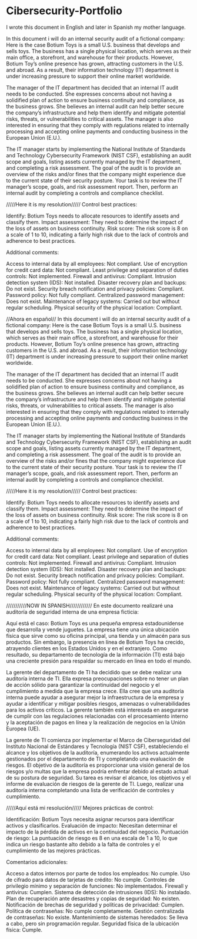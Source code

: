 # Cibersecurity-Portfolio
I wrote this document in English and later in Spanish my mother language.

In this document i will do an internal security audit of a fictional company: 
Here is the case Botium Toys is a small U.S. business that develops and sells toys. The business has a single physical location, 
which serves as their main office, a storefront, and warehouse for their products. However, Botium Toy’s online presence has grown, 
attracting customers in the U.S. and abroad. As a result, their information technology (IT) department is under increasing pressure to support their online market worldwide. 

The manager of the IT department has decided that an internal IT audit needs to be conducted. 
She expresses concerns about not having a solidified plan of action to ensure business continuity and compliance, as the business grows. 
She believes an internal audit can help better secure the company’s infrastructure and help them identify and mitigate potential risks,
threats, or vulnerabilities to critical assets. 
The manager is also interested in ensuring that they comply with regulations related to internally processing and accepting online payments and conducting business in the European Union (E.U.).   

The IT manager starts by implementing the National Institute of Standards and Technology Cybersecurity Framework (NIST CSF),
establishing an audit scope and goals, listing assets currently managed by the IT department, and completing a risk assessment.
The goal of the audit is to provide an overview of the risks and/or fines that the company might experience due to the current state of their security posture.
Your task is to review the IT manager’s scope, goals, and risk assessment report. Then, perform an internal audit by completing a controls and compliance checklist. 



/////Here it is my resolution/////
Control best practices:

Identify: Botium Toys needs to allocate resources to identify assets and classify them.
Impact assessment: They need to determine the impact of the loss of assets on business continuity.
Risk score: The risk score is 8 on a scale of 1 to 10, indicating a fairly high risk due to the lack of controls and adherence to best practices.

Additional comments:

Access to internal data by all employees: Not compliant.
Use of encryption for credit card data: Not compliant.
Least privilege and separation of duties controls: Not implemented.
Firewall and antivirus: Compliant.
Intrusion detection system (IDS): Not installed.
Disaster recovery plan and backups: Do not exist.
Security breach notification and privacy policies: Compliant.
Password policy: Not fully compliant.
Centralized password management: Does not exist.
Maintenance of legacy systems: Carried out but without regular scheduling.
Physical security of the physical location: Compliant.

//Ahora en español//
 In this document i will do an internal security audit of a fictional company: 
Here is the case Botium Toys is a small U.S. business that develops and sells toys. The business has a single physical location, 
which serves as their main office, a storefront, and warehouse for their products. However, Botium Toy’s online presence has grown, 
attracting customers in the U.S. and abroad. As a result, their information technology (IT) department is under increasing pressure to support their online market worldwide. 

The manager of the IT department has decided that an internal IT audit needs to be conducted. 
She expresses concerns about not having a solidified plan of action to ensure business continuity and compliance, as the business grows. 
She believes an internal audit can help better secure the company’s infrastructure and help them identify and mitigate potential risks,
threats, or vulnerabilities to critical assets. 
The manager is also interested in ensuring that they comply with regulations related to internally processing and accepting online payments and conducting business in the European Union (E.U.).   

The IT manager starts by implementing the National Institute of Standards and Technology Cybersecurity Framework (NIST CSF),
establishing an audit scope and goals, listing assets currently managed by the IT department, and completing a risk assessment.
The goal of the audit is to provide an overview of the risks and/or fines that the company might experience due to the current state of their security posture.
Your task is to review the IT manager’s scope, goals, and risk assessment report. Then, perform an internal audit by completing a controls and compliance checklist. 



/////Here it is my resolution/////
Control best practices:

Identify: Botium Toys needs to allocate resources to identify assets and classify them.
Impact assessment: They need to determine the impact of the loss of assets on business continuity.
Risk score: The risk score is 8 on a scale of 1 to 10, indicating a fairly high risk due to the lack of controls and adherence to best practices.

Additional comments:

Access to internal data by all employees: Not compliant.
Use of encryption for credit card data: Not compliant.
Least privilege and separation of duties controls: Not implemented.
Firewall and antivirus: Compliant.
Intrusion detection system (IDS): Not installed.
Disaster recovery plan and backups: Do not exist.
Security breach notification and privacy policies: Compliant.
Password policy: Not fully compliant.
Centralized password management: Does not exist.
Maintenance of legacy systems: Carried out but without regular scheduling.
Physical security of the physical location: Compliant.


///////////NOW IN SPANISH////////////
En este documento realizaré una auditoría de seguridad interna de una empresa ficticia:

Aquí está el caso: Botium Toys es una pequeña empresa estadounidense que desarrolla y vende juguetes.
La empresa tiene una única ubicación física que sirve como su oficina principal, una tienda y un almacén para sus productos. 
Sin embargo, la presencia en línea de Botium Toys ha crecido, atrayendo clientes en los Estados Unidos y en el extranjero. 
Como resultado, su departamento de tecnología de la información (TI) está bajo una creciente presión para respaldar su mercado en línea en todo el mundo.

La gerente del departamento de TI ha decidido que se debe realizar una auditoría interna de TI. 
Ella expresa preocupaciones sobre no tener un plan de acción sólido para garantizar la continuidad del negocio y el cumplimiento a medida que la empresa crece. 
Ella cree que una auditoría interna puede ayudar a asegurar mejor la infraestructura de la empresa y ayudar a identificar y mitigar posibles riesgos,
amenazas o vulnerabilidades para los activos críticos. 
La gerente también está interesada en asegurarse de cumplir con las regulaciones relacionadas con el procesamiento interno y
la aceptación de pagos en línea y la realización de negocios en la Unión Europea (UE).

La gerente de TI comienza por implementar el Marco de Ciberseguridad del Instituto Nacional de Estándares y Tecnología (NIST CSF), estableciendo el alcance y los objetivos de la auditoría, enumerando los activos actualmente gestionados por el departamento de TI y completando una evaluación de riesgos. El objetivo de la auditoría es proporcionar una visión general de los riesgos y/o multas que la empresa podría enfrentar debido al estado actual de su postura de seguridad. Su tarea es revisar el alcance, los objetivos y el informe de evaluación de riesgos de la gerente de TI. Luego, realizar una auditoría interna completando una lista de verificación de controles y cumplimiento.

/////Aquí está mi resolución/////
Mejores prácticas de control:

Identificación: Botium Toys necesita asignar recursos para identificar activos y clasificarlos.
Evaluación de impacto: Necesitan determinar el impacto de la pérdida de activos en la continuidad del negocio.
Puntuación de riesgo: La puntuación de riesgo es 8 en una escala de 1 a 10, lo que indica un riesgo bastante alto debido a la falta de controles y el cumplimiento de las mejores prácticas.

Comentarios adicionales:

Acceso a datos internos por parte de todos los empleados: No cumple.
Uso de cifrado para datos de tarjetas de crédito: No cumple.
Controles de privilegio mínimo y separación de funciones: No implementados.
Firewall y antivirus: Cumplen.
Sistema de detección de intrusiones (IDS): No instalado.
Plan de recuperación ante desastres y copias de seguridad: No existen.
Notificación de brechas de seguridad y políticas de privacidad: Cumplen.
Política de contraseñas: No cumple completamente.
Gestión centralizada de contraseñas: No existe.
Mantenimiento de sistemas heredados: Se lleva a cabo, pero sin programación regular.
Seguridad física de la ubicación física: Cumple.
